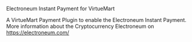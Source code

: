 Electroneum Instant Payment for VirtueMart

A VirtueMart Payment Plugin to enable the Electroneum Instant Payment. More information about the Cryptocurrency Electroneum on https://electroneum.com/
